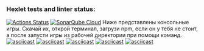 ### Hexlet tests and linter status:
[![Actions Status](https://github.com/LamiIIIa/frontend-project-44/actions/workflows/hexlet-check.yml/badge.svg)](https://github.com/LamiIIIa/frontend-project-44/actions)
[![SonarQube Cloud](https://sonarcloud.io/images/project_badges/sonarcloud-light.svg)](https://sonarcloud.io/summary/new_code?id=LamiIIIa_frontend-project-44)
Ниже представлены консольные игры. Скачай их, открой терминал, загрузи npm, если он у тебя не стоит, а после запусти игры из рабочей директории при помощи команд.
[![asciicast](https://asciinema.org/a/ckwV7nnJSWEdw0YNY5PZMSUJO.svg)](https://asciinema.org/a/ckwV7nnJSWEdw0YNY5PZMSUJO)
[![asciicast](https://asciinema.org/a/kb4wGS5siLPFlSOKOyJ1YE7vY.svg)](https://asciinema.org/a/kb4wGS5siLPFlSOKOyJ1YE7vY)
[![asciicast](https://asciinema.org/a/NkiFDOPtGFnZudyTm8GD1k6xP.svg)](https://asciinema.org/a/NkiFDOPtGFnZudyTm8GD1k6xP)
[![asciicast](https://asciinema.org/a/Zauc2WlJB09iByDAl281LziEJ.svg)](https://asciinema.org/a/Zauc2WlJB09iByDAl281LziEJ)
[![asciicast](https://asciinema.org/a/vqzFprLrfWsPpJ8w1LxBju7rG.svg)](https://asciinema.org/a/vqzFprLrfWsPpJ8w1LxBju7rG)
